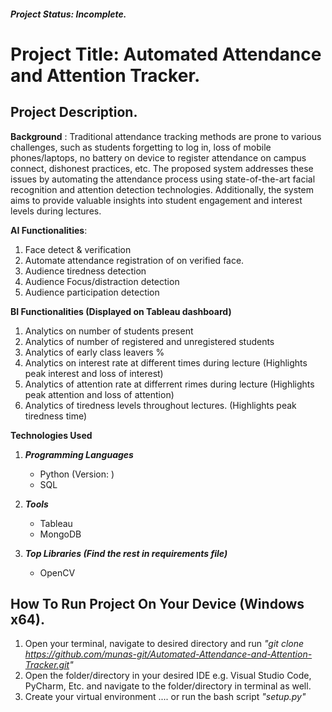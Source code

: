 ##### Project Status: Incomplete.
# Project Title: Automated Attendance and Attention Tracker.

## Project Description.
**Background** :
Traditional attendance tracking methods are prone to various challenges, such as students forgetting to log in, loss of mobile phones/laptops, no battery on device to register attendance on campus connect, dishonest practices, etc. The proposed system addresses these issues by automating the attendance process using state-of-the-art facial recognition and attention detection technologies. Additionally, the system aims to provide valuable insights into student engagement and interest levels during lectures.</p>   

**AI Functionalities**:
1.  Face detect & verification
2.	Automate attendance registration of on verified face.
3.	Audience tiredness detection
4.	Audience Focus/distraction detection
5.	Audience participation detection

**BI Functionalities (Displayed on Tableau dashboard)**
1. Analytics on number of students present
2. Analytics of number of registered and unregistered students
3. Analytics of early class leavers %
4. Analytics on interest rate at different times during lecture (Highlights peak interest and loss of interest)
5. Analytics of attention rate at differrent rimes during lecture (Highlights peak attention and loss of attention)
6. Analytics of tiredness levels throughout lectures. (Highlights peak tiredness time)

**Technologies Used**
1. ***Programming Languages***
   - Python (Version: )
   - SQL
    
2. ***Tools***
   - Tableau
   - MongoDB

3. ***Top Libraries (Find the rest in requirements file)***
   - OpenCV
  
## How To Run Project On Your Device (Windows x64).
1. Open your terminal, navigate to desired directory and run *"git clone https://github.com/munas-git/Automated-Attendance-and-Attention-Tracker.git"*
2. Open the folder/directory in your desired IDE e.g. Visual Studio Code, PyCharm, Etc. and navigate to the folder/directory in terminal as well.
3. Create your virtual environment .... or run the bash script *"setup.py"*
